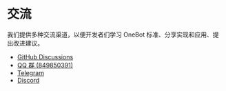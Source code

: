 # 交流

我们提供多种交流渠道，以便开发者们学习 OneBot 标准、分享实现和应用、提出改进建议。

- [GitHub Discussions](https://1bot.dev/discuss)
- [QQ 群 (849850391)](https://1bot.dev/qq)
- [Telegram](https://1bot.dev/tg)
- [Discord](https://1bot.dev/dc)
